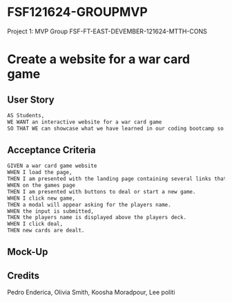 # FSF121624-GROUPMVP

Project 1: MVP Group FSF-FT-EAST-DEVEMBER-121624-MTTH-CONS

# Create a website for a war card game

## User Story

```md
AS Students,
WE WANT an interactive website for a war card game
SO THAT WE can showcase what we have learned in our coding bootcamp so far.
```

## Acceptance Criteria

```md
GIVEN a war card game website
WHEN I load the page,
THEN I am presented with the landing page containing several links that direct to Home, Games, and About Us pages.
WHEN on the games page
THEN I am presented with buttons to deal or start a new game.
WHEN I click new game,
THEN a modal will appear asking for the players name.
WHEN the input is submitted,
THEN the players name is displayed above the players deck.
WHEN I click deal,
THEN new cards are dealt.
```

## Mock-Up

## Credits

Pedro Enderica, Olivia Smith, Koosha Moradpour, Lee politi
